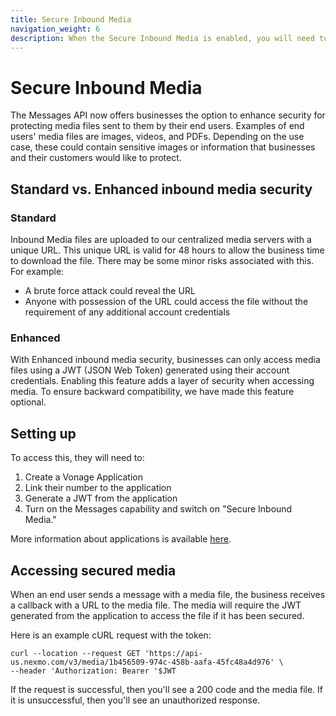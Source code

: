 ```yaml
---
title: Secure Inbound Media
navigation_weight: 6
description: When the Secure Inbound Media is enabled, you will need to use your Messages Application credentials (Authorisation Bearer JWT) to retrieve the media file for all channels.
---
```


# Secure Inbound Media

The Messages API now offers businesses the option to enhance security for protecting media files sent to them by their end users. Examples of end users' media files are images, videos, and PDFs. Depending on the use case, these could contain sensitive images or information that businesses and their customers would like to protect.

## Standard vs. Enhanced inbound media security

### Standard

Inbound Media files are uploaded to our centralized media servers with a unique URL. This unique URL is valid for 48 hours to allow the business time to download the file. There may be some minor risks associated with this. For example:

* A brute force attack could reveal the URL
* Anyone with possession of the URL could access the file without the requirement of any additional account credentials

### Enhanced

With Enhanced inbound media security, businesses can only access media files using a JWT (JSON Web Token) generated using their account credentials. Enabling this feature adds a layer of security when accessing media. To ensure backward compatibility, we have made this feature optional. 

## Setting up

To access this, they will need to:

1. Create a Vonage Application
2. Link their number to the application
3. Generate a JWT from the application
4. Turn on the Messages capability and switch on "Secure Inbound Media."

More information about applications is available [here](https://developer.vonage.com/application/overview).

## Accessing secured media

When an end user sends a message with a media file, the business receives a callback with a URL to the media file. The media will require the JWT generated from the application to access the file if it has been secured.

Here is an example cURL request with the token:

```
curl --location --request GET 'https://api-us.nexmo.com/v3/media/1b456509-974c-458b-aafa-45fc48a4d976' \
--header 'Authorization: Bearer '$JWT
```

If the request is successful, then you'll see a 200 code and the media file. If it is unsuccessful, then you'll see an unauthorized response. 